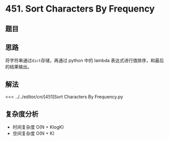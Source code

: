 # 451. Sort Characters By Frequency

## 题目

<!--@include: ../../editor/cn/doc/content/[451]Sort Characters By Frequency.md-->

## 思路
将字符串通过`dict`存储，再通过 python 中的 lambda 表达式进行值排序，和最后的结果输出。


## 解法

<<< ../../editor/cn/[451]Sort Characters By Frequency.py


## 复杂度分析
- 时间复杂度 O(N + KlogK)
- 空间复杂度 O(N + K)

